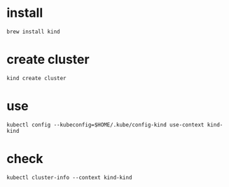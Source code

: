 
# install
```
brew install kind
```

# create cluster

```
kind create cluster
```

# use

```
kubectl config --kubeconfig=$HOME/.kube/config-kind use-context kind-kind
```

# check
```
kubectl cluster-info --context kind-kind
```
